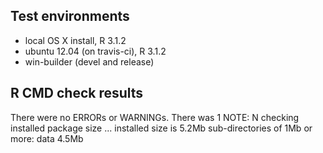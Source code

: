 ## Test environments
* local OS X install, R 3.1.2
* ubuntu 12.04 (on travis-ci), R 3.1.2
* win-builder (devel and release)
## R CMD check results
There were no ERRORs or WARNINGs.
There was 1 NOTE:
N  checking installed package size ... 
     installed size is  5.2Mb
     sub-directories of 1Mb or more:
       data   4.5Mb
